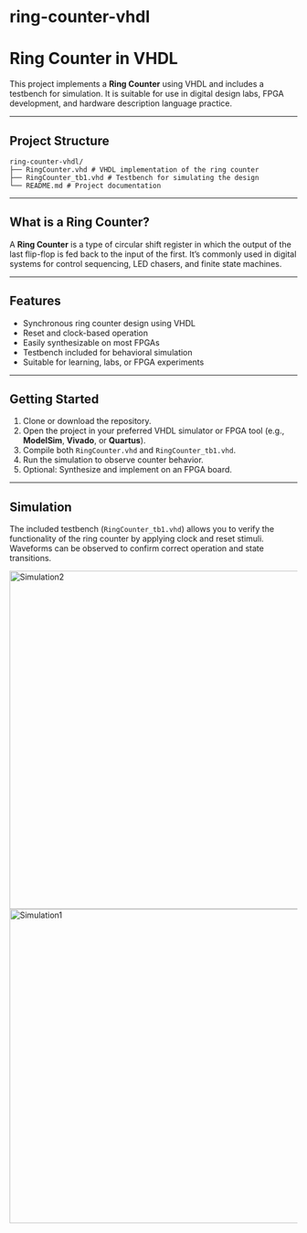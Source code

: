 # ring-counter-vhdl
# Ring Counter in VHDL

This project implements a **Ring Counter** using VHDL and includes a testbench for simulation. It is suitable for use in digital design labs, FPGA development, and hardware description language practice.

---

## Project Structure

```text
ring-counter-vhdl/
├── RingCounter.vhd # VHDL implementation of the ring counter
├── RingCounter_tb1.vhd # Testbench for simulating the design
└── README.md # Project documentation
```


---

## What is a Ring Counter?

A **Ring Counter** is a type of circular shift register in which the output of the last flip-flop is fed back to the input of the first. It’s commonly used in digital systems for control sequencing, LED chasers, and finite state machines.

---

## Features

- Synchronous ring counter design using VHDL  
- Reset and clock-based operation  
- Easily synthesizable on most FPGAs  
- Testbench included for behavioral simulation  
- Suitable for learning, labs, or FPGA experiments  

---

## Getting Started

1. Clone or download the repository.
2. Open the project in your preferred VHDL simulator or FPGA tool (e.g., **ModelSim**, **Vivado**, or **Quartus**).
3. Compile both `RingCounter.vhd` and `RingCounter_tb1.vhd`.
4. Run the simulation to observe counter behavior.
5. Optional: Synthesize and implement on an FPGA board.


---

## Simulation

The included testbench (`RingCounter_tb1.vhd`) allows you to verify the functionality of the ring counter by applying clock and reset stimuli. Waveforms can be observed to confirm correct operation and state transitions.


<img width="822" height="592" alt="Simulation2" src="https://github.com/user-attachments/assets/2e528154-61eb-48d6-9d02-e4643ebb6e18" />
<img width="784" height="550" alt="Simulation1" src="https://github.com/user-attachments/assets/107bb74d-697d-48ee-890c-ff130aeb9a34" />

